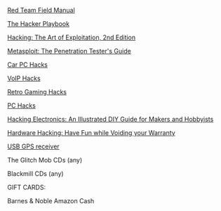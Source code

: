 [Red Team Field Manual](http://www.amazon.com/Rtfm-Red-Team-Field-Manual/dp/1494295504/)

[The Hacker Playbook](http://www.amazon.com/Hacker-Playbook-Practical-Penetration-Testing-ebook/dp/B00J5S9OPU/)

[Hacking: The Art of Exploitation, 2nd Edition](http://www.amazon.com/Hacking-Art-Exploitation-Jon-Erickson/dp/1593271441/)

[Metasploit: The Penetration Tester's Guide](http://www.amazon.com/Metasploit-Penetration-Testers-David-Kennedy-ebook/dp/B005EI84KQ/)

[Car PC Hacks](http://www.amazon.com/Car-PC-Hacks-Tools-Geeking-ebook/dp/B002QX4406/)

[VoIP Hacks](http://www.amazon.com/VoIP-Hacks-Tools-Internet-Telephony-ebook/dp/B002SR2QJG/)

[Retro Gaming Hacks](http://www.amazon.com/Retro-Gaming-Hacks-Playing-Classics-ebook/dp/B004LRPB84/)

[PC Hacks](http://www.amazon.com/PC-Hacks-Industrial-Strength-Tips-Tools-ebook/dp/B0043EWVHY/)

[Hacking Electronics: An Illustrated DIY Guide for Makers and Hobbyists](http://www.amazon.com/Hacking-Electronics-Illustrated-Makers-Hobbyists-ebook/dp/B00BPO76XE/)

[Hardware Hacking: Have Fun while Voiding your Warranty](http://www.amazon.com/Hardware-Hacking-while-Voiding-Warranty-ebook/dp/B001UN2WDY/)



[USB GPS receiver](http://www.amazon.com/GlobalSat-BU-353-USB-GPS-Receiver/dp/B000PKX2KA)



The Glitch Mob CDs (any)

Blackmill CDs (any)



GIFT CARDS:

Barnes & Noble
Amazon
Cash